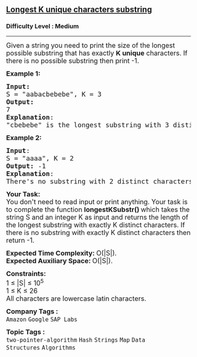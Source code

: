 <h2><a href="https://www.geeksforgeeks.org/problems/longest-k-unique-characters-substring0853/1">Longest K unique characters substring</a></h2><h3>Difficulty Level : Medium</h3><hr><div class="problems_problem_content__Xm_eO"><p><span style="font-size: 18px;">Given a string you need to print the size of the longest possible substring that has exactly <strong>K&nbsp;unique</strong> characters. If there is no possible substring then print -1.</span></p>
<p><span style="font-size: 18px;"><strong>Example 1:</strong></span></p>
<pre><span style="font-size: 18px;"><strong>Input:</strong>
S = "aabacbebebe</span><span style="font-size: 18px;">", K = 3
<strong>Output:</strong> <br>7
<strong>Explanation</strong>: <br>"cbebebe" is the longest substring with 3 distinct characters.
</span></pre>
<p><span style="font-size: 18px;"><strong>Example 2:</strong></span></p>
<pre><span style="font-size: 18px;"><strong>Input</strong>: 
S = "aaaa", K = 2
<strong>Output:</strong> -1
<strong>Explanation</strong>: <br>There's no substring with 2 distinct characters.
</span></pre>
<p><span style="font-size: 18px;"><strong>Your Task:</strong><br>You don't need to read input or print anything. Your task is to complete the function&nbsp;<strong>longestKSubstr()&nbsp;</strong>which takes the string S and an integer K as input and returns the length of the longest substring with exactly K&nbsp;distinct characters. If there is no substring with exactly K distinct characters then return -1.</span></p>
<p><span style="font-size: 18px;"><strong>Expected Time Complexity: </strong>O(|S|).<br><strong>Expected Auxiliary Space:&nbsp;</strong>O(|S|).</span></p>
<p><span style="font-size: 18px;"><strong>Constraints:</strong><br>1 ≤ |S| ≤ 10<sup>5</sup><br>1 ≤ K ≤ 26<br>All characters are lowercase latin characters.</span></p></div><p><span style=font-size:18px><strong>Company Tags : </strong><br><code>Amazon</code>&nbsp;<code>Google</code>&nbsp;<code>SAP Labs</code>&nbsp;<br><p><span style=font-size:18px><strong>Topic Tags : </strong><br><code>two-pointer-algorithm</code>&nbsp;<code>Hash</code>&nbsp;<code>Strings</code>&nbsp;<code>Map</code>&nbsp;<code>Data Structures</code>&nbsp;<code>Algorithms</code>&nbsp;